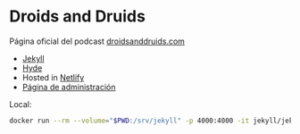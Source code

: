 # Droids and Druids

Página oficial del podcast [droidsanddruids.com](droidsanddruids.com)


- [Jekyll](https://jekyllrb.com/)
- [Hyde](https://github.com/poole/hyde)
- Hosted in [Netlify](https://www.netlify.com/)
- [Página de administración](droidsanddruids.com/admin)

Local:

```sh
docker run --rm --volume="$PWD:/srv/jekyll" -p 4000:4000 -it jekyll/jekyll:4.0 jekyll serve
```